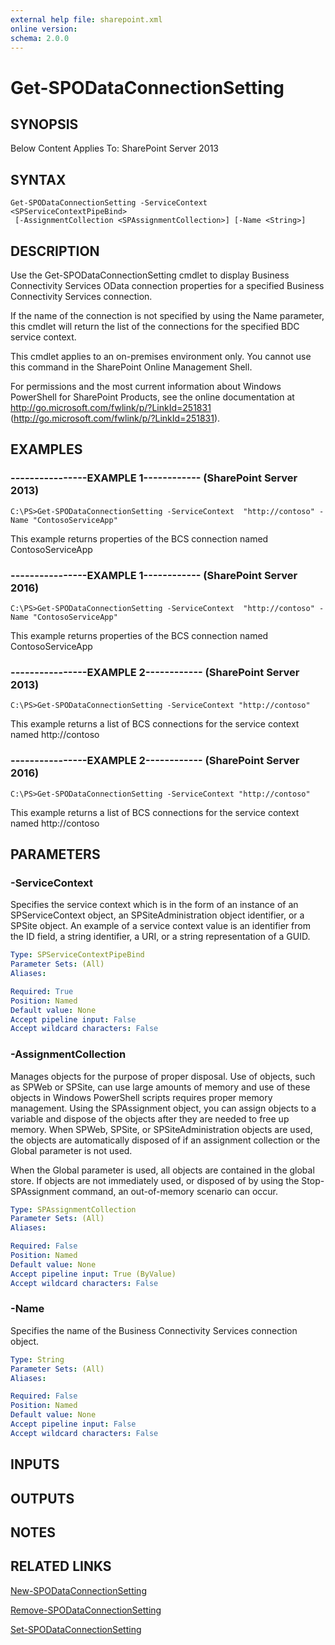```yaml
---
external help file: sharepoint.xml
online version: 
schema: 2.0.0
---
```


# Get-SPODataConnectionSetting

## SYNOPSIS
Below Content Applies To: SharePoint Server 2013

## SYNTAX

```
Get-SPODataConnectionSetting -ServiceContext <SPServiceContextPipeBind>
 [-AssignmentCollection <SPAssignmentCollection>] [-Name <String>]
```

## DESCRIPTION
Use the Get-SPODataConnectionSetting cmdlet to display Business Connectivity Services OData connection properties for a specified Business Connectivity Services connection.

If the name of the connection is not specified by using the Name parameter, this cmdlet will return the list of the connections for the specified BDC service context.

This cmdlet applies to an on-premises environment only.
You cannot use this command in the SharePoint Online Management Shell.

For permissions and the most current information about Windows PowerShell for SharePoint Products, see the online documentation at http://go.microsoft.com/fwlink/p/?LinkId=251831 (http://go.microsoft.com/fwlink/p/?LinkId=251831).

## EXAMPLES

### ----------------EXAMPLE 1------------ (SharePoint Server 2013)
```
C:\PS>Get-SPODataConnectionSetting -ServiceContext  "http://contoso" -Name "ContosoServiceApp"
```

This example returns properties of the BCS connection named ContosoServiceApp

### ----------------EXAMPLE 1------------ (SharePoint Server 2016)
```
C:\PS>Get-SPODataConnectionSetting -ServiceContext  "http://contoso" -Name "ContosoServiceApp"
```

This example returns properties of the BCS connection named ContosoServiceApp

### ----------------EXAMPLE 2------------ (SharePoint Server 2013)
```
C:\PS>Get-SPODataConnectionSetting -ServiceContext "http://contoso"
```

This example returns a list of BCS connections for the service context named http://contoso

### ----------------EXAMPLE 2------------ (SharePoint Server 2016)
```
C:\PS>Get-SPODataConnectionSetting -ServiceContext "http://contoso"
```

This example returns a list of BCS connections for the service context named http://contoso

## PARAMETERS

### -ServiceContext
Specifies the service context which is in the form of an instance of an SPServiceContext object, an SPSiteAdministration object identifier, or a SPSite object.
An example of a service context value is an identifier from the ID field, a string identifier, a URI, or a string representation of a GUID.

```yaml
Type: SPServiceContextPipeBind
Parameter Sets: (All)
Aliases: 

Required: True
Position: Named
Default value: None
Accept pipeline input: False
Accept wildcard characters: False
```

### -AssignmentCollection
Manages objects for the purpose of proper disposal.
Use of objects, such as SPWeb or SPSite, can use large amounts of memory and use of these objects in Windows PowerShell scripts requires proper memory management.
Using the SPAssignment object, you can assign objects to a variable and dispose of the objects after they are needed to free up memory.
When SPWeb, SPSite, or SPSiteAdministration objects are used, the objects are automatically disposed of if an assignment collection or the Global parameter is not used.

When the Global parameter is used, all objects are contained in the global store.
If objects are not immediately used, or disposed of by using the Stop-SPAssignment command, an out-of-memory scenario can occur.

```yaml
Type: SPAssignmentCollection
Parameter Sets: (All)
Aliases: 

Required: False
Position: Named
Default value: None
Accept pipeline input: True (ByValue)
Accept wildcard characters: False
```

### -Name
Specifies the name of the Business Connectivity Services connection object.

```yaml
Type: String
Parameter Sets: (All)
Aliases: 

Required: False
Position: Named
Default value: None
Accept pipeline input: False
Accept wildcard characters: False
```

## INPUTS

## OUTPUTS

## NOTES

## RELATED LINKS

[New-SPODataConnectionSetting]()

[Remove-SPODataConnectionSetting]()

[Set-SPODataConnectionSetting]()

